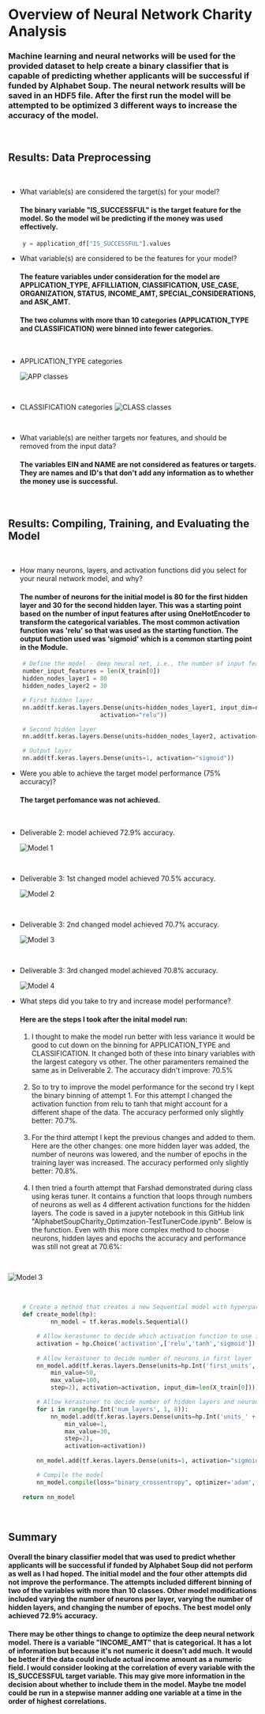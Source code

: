 # Overview of Neural Network Charity Analysis


### Machine learning and neural networks will be used for the provided dataset to help create a binary classifier that is capable of predicting whether applicants will be successful if funded by Alphabet Soup. The neural network results will be saved in an HDF5 file. After the first run the model will be attempted to be optimized 3 different ways to increase the accuracy of the model.

<br/>

## Results: Data Preprocessing

<br/>

-   What variable(s) are considered the target(s) for your model? 

    #### The binary variable "IS_SUCCESSFUL" is the target feature for the model. So the model wil be predicting if the money was used effectively.

``` python
    y = application_df["IS_SUCCESSFUL"].values
```

-   What variable(s) are considered to be the features for your model? 

    #### The feature variables under consideration for the model are APPLICATION_TYPE, AFFILLIATION, ClASSIFICATION, USE_CASE, ORGANIZATION, STATUS, INCOME_AMT, SPECIAL_CONSIDERATIONS, and ASK_AMT.

    #### The two columns with more than 10 categories (APPLICATION_TYPE and CLASSIFICATION) were binned into fewer categories.

<br/>

-   APPLICATION_TYPE categories

    ![APP classes](./Resources/appFirst.png) 

<br/>

-   CLASSIFICATION categories
![CLASS classes](./Resources/classFirst.png) 

<br/>

-   What variable(s) are neither targets nor features, and should be removed from the input data? 

    #### The variables EIN and NAME are not considered as features or targets. They are names and ID's that don't add any information as to whether the money use is successful.

<br/>

## Results: Compiling, Training, and Evaluating the Model

<br/>

-   How many neurons, layers, and activation functions did you select for your neural network model, and why?

    #### The number of neurons for the initial model is 80 for the first hidden layer and 30 for the second hidden layer. This was a starting point based on the number of input features after using OneHotEncoder to transform the categorical variables. The most common activation function was 'relu' so that was used as the starting function. The output function used was 'sigmoid' which is a common starting point in the Module.

```python
    # Define the model - deep neural net, i.e., the number of input features and hidden nodes for each layer.
    number_input_features = len(X_train[0])
    hidden_nodes_layer1 = 80
    hidden_nodes_layer2 = 30

    # First hidden layer
    nn.add(tf.keras.layers.Dense(units=hidden_nodes_layer1, input_dim=number_input_features, 
                          activation="relu"))

    # Second hidden layer
    nn.add(tf.keras.layers.Dense(units=hidden_nodes_layer2, activation="relu"))

    # Output layer
    nn.add(tf.keras.layers.Dense(units=1, activation="sigmoid"))
```

-   Were you able to achieve the target model performance (75% accuracy)?

    #### The target perfomance was not achieved.

<br/>

-   Deliverable 2: model achieved 72.9% accuracy.

    ![Model 1](./Resources/model1.png) 

<br/>

-   Deliverable 3: 1st changed model achieved 70.5% accuracy.

    ![Model 2](./Resources/model2.png) 

<br/>

-   Deliverable 3: 2nd changed model achieved 70.7% accuracy.

    ![Model 3](./Resources/model3.png) 

<br/>

-   Deliverable 3: 3rd changed model achieved 70.8% accuracy.

       ![Model 4](./Resources/model4.png) 


-   What steps did you take to try and increase model performance? 

    #### Here are the steps I took after the inital model run:
    1. I thought to make the model run better with less variance it would be good to cut down on the binning for APPLICATION_TYPE and CLASSIFICATION. It changed both of these into binary variables with the largest category vs other. The other paramenters remained the same as in Deliverable 2. The accuracy didn't improve: 70.5%

    <br/>

    2. So to try to improve the model performance for the second try I kept the binary binning of attempt 1. For this attempt I changed the activation function from relu to tanh that might account for a different shape of the data. The accuracy performed only slightly better: 70.7%.
    
    <br/>

    3. For the third attempt I kept the previous changes and added to them. Here are the other changes: one more hidden layer was added, the number of neurons was lowered, and the number of epochs in the training layer was increased. The accuracy performed only slightly better: 70.8%.

    <br/>

    4. I then tried a fourth attempt that Farshad demonstrated during class using keras tuner. It contains a function that loops through numbers of neurons as well as 4 different activation functions for the hidden layers. The code is saved in a jupyter notebook in this GitHub link "AlphabetSoupCharity_Optimzation-TestTunerCode.ipynb". Below is the function. Even with this more complex method to choose neurons, hidden layes and epochs the accuracy and performance was still not great at 70.6%: 
   
<br/>

![Model 3](./Resources/modeltuner.png) 

<br/>


```python
    # Create a method that creates a new Sequential model with hyperparameter options
    def create_model(hp):
            nn_model = tf.keras.models.Sequential()

        # Allow kerastuner to decide which activation function to use in hidden layers
        activation = hp.Choice('activation',['relu','tanh','sigmoid'])
    
        # Allow kerastuner to decide number of neurons in first layer
        nn_model.add(tf.keras.layers.Dense(units=hp.Int('first_units',
            min_value=50,
            max_value=100,
            step=2), activation=activation, input_dim=len(X_train[0])))

        # Allow kerastuner to decide number of hidden layers and neurons in hidden layers
        for i in range(hp.Int('num_layers', 1, 8)):
            nn_model.add(tf.keras.layers.Dense(units=hp.Int('units_' + str(i),
                min_value=1,
                max_value=30,
                step=2),
                activation=activation))
    
        nn_model.add(tf.keras.layers.Dense(units=1, activation="sigmoid"))

        # Compile the model
        nn_model.compile(loss="binary_crossentropy", optimizer='adam', metrics=["accuracy"])
    
    return nn_model
```

<br/>

## Summary
#### Overall the binary classifier model that was used to predict whether applicants will be successful if funded by Alphabet Soup did not perform as well as I had hoped. The initial model and the four other attempts did not improve the performance. The attempts included different binning of two of the variables with more than 10 classes. Other model modifications included varying the number of neurons per layer, varying the number of hidden layers, and changing the number of epochs. The best model only achieved 72.9% accuracy. 


#### There may be other things to change to optimize the deep neural network model. There is a variable "INCOME_AMT" that is categorical. It has a lot of information but because it's not numeric it doesn't add much. It would be better if the data could include actual income amount as a numeric field. I would consider looking at the correlation of every variable with the IS_SUCCESSFUL target variable. This may give more information in the decision about whether to include them in the model. Maybe tne model could be run in a stepwise manner adding one variable at a time in the order of highest correlations.